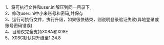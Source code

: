 1、将可执行文件和user.ini解压到同一目录下。<br/>
2、修改user.ini中小米账号和密码,并保存<br/>
3、运行可执行文件，执行升级，如果很快结束，则说明登录验证失败(异地登录或账号密码错误)<br/>
4、目前仅完全支持X08A和X08E<br/>
5、X08C默认只升级至1.24.8<br/>

